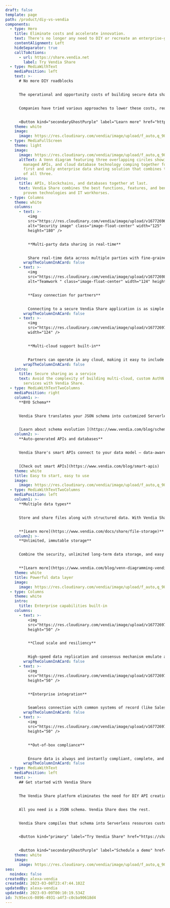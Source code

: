 ```yaml
---
draft: false
template: page
path: /product/diy-vs-vendia
components:
  - type: Hero
    title: Eliminate costs and accelerate innovation.
    text: There's no longer any need to DIY or recreate an enterprise-grade backend.
    contentAlignment: Left
    hideSeparator: true
    callToActions:
      - url: https://share.vendia.net
        label: Try Vendia Share
  - type: MediaWithText
    mediaPosition: left
    text: >-
      # No more DIY roadblocks


      The operational and opportunity costs of building secure data sharing solutions, especially for point-to-point APIs between partners, are staggering.


      Companies have tried various approaches to lower these costs, reduce risks, and improve time to market for IT projects. Creating solutions that can share real-time data across applications, companies, clouds, geographies, and IT stacks is both difficult and costly and, at the same time, incredibly repetitive.


      <Button kind="secondaryGhostPurple" label="Learn more" href="https://meetings.hubspot.com/tim-zonca/contact-an-expert" />
    theme: white
    image:
      image: https://res.cloudinary.com/vendia/image/upload/f_auto,q_90/v1671581338/Website/Iso/Launch-4_viwhxa.png
  - type: MediaFullScreen
    theme: light
    image:
      image: https://res.cloudinary.com/vendia/image/upload/f_auto,q_90/v1677201427/Ven_Diagram_Vendia_xye9v4.png
      altText: A Venn diagram featuring three overlapping circles showing blockchain,
        managed APIs, and cloud database technology comping together for the
        first and only enterprise data sharing solution that combines the best
        of all three.
    intro:
      title: APIs, blockchains, and databases together at last.
      text: Vendia Share combines the best functions, features, and benefits of these
        proven technologies and IT workhorses.
  - type: Columns
    theme: white
    columns:
      - text: >-
          <img
          src="https://res.cloudinary.com/vendia/image/upload/v1677269655/Website/Icons/Blue%20icons/People_95_longdc.svg"
          alt="Security image" class="image-float-center" width="125"
          height="180" />


          **Multi-party data sharing in real-time**


          Share real-time data across multiple parties with fine-grained access control. The right partners see the right data at the right time. No exceptions.
        wrapTheColumnInACard: false
      - text: >-
          <img
          src="https://res.cloudinary.com/vendia/image/upload/v1677269830/Website/Icons/Blue%20icons/People_82_vlq16m.svg"
          alt="Teamwork " class="image-float-center" width="124" height="180" />


          **Easy connection for partners**


          Connecting to a secure Vendia Share application is as simple as scanning a QR code. Invite partners with a click from an email, or a scan from a phone.
        wrapTheColumnInACard: false
      - text: >-
          <img
          src="https://res.cloudinary.com/vendia/image/upload/v1677269757/Website/Icons/Blue%20icons/Cloud_140_yxo8c3.svg"  class="image-float-center"
          width="124" />


          **Multi-cloud support built-in**


          Partners can operate in any cloud, making it easy to include any partner in any region or cloud without the need to build and run multi-cloud infrastructure.
        wrapTheColumnInACard: false
    intro:
      title: Secure sharing as a service
      text: Avoid the complexity of building multi-cloud, custom AuthN and AuthZ
        services with Vendia Share.
  - type: MediaWithTextTwoColumns
    mediaPosition: right
    column1: >-
      **BYO Schema**


      Vendia Share translates your JSON schema into customized Serverless resources. Plus, with schema evolution support, it’s easy to evolve the data model quickly and responsivelyas the business needs change.


      [Learn about schema evolution ](https://www.vendia.com/blog/schema-evolution)
    column2: >-
      **Auto-generated APIs and databases**


      Vendia Share's smart APIs connect to your data model — data-aware APIs that run on the fully-managed https-based GraphQL engine for reading and writing your data with full type checking.


      [Check out smart APIs](https://www.vendia.com/blog/smart-apis)
    theme: white
    title: Easy to start, easy to use
    image:
      image: https://res.cloudinary.com/vendia/image/upload/f_auto,q_90/v1677112998/Website/Iso/Teamwork_puzzle_n1bupv.png
  - type: MediaWithTextTwoColumns
    mediaPosition: left
    column1: >-
      **Multiple data types**


      Store and share files along with structured data. With Vendia Share, files are handled as a built-in feature with full ACID support, just like other data types.


      **[Learn more](https://www.vendia.com/docs/share/file-storage)**
    column2: >-
      **Unlimited, immutable storage**


      Combine the security, unlimited long-term data storage, and easy queryability of conventional databases with the tamper-proof immutability of a distributed ledger.


      **[Learn more](https://www.vendia.com/blog/venn-diagramming-vendia-share)**
    theme: white
    title: Powerful data layer
    image:
      image: https://res.cloudinary.com/vendia/image/upload/f_auto,q_90/v1677178439/Website/Iso/Layers_yxwmw1.png
  - type: Columns
    theme: white
    intro:
      title: Enterprise capabilities built-in
    columns:
      - text: >-
          <img
          src="https://res.cloudinary.com/vendia/image/upload/v1677269750/Website/Icons/Blue%20icons/Cloud_115_ske4iu.svg"  class="image-float-left"
          height="50" />


          **Cloud scale and resiliency**


          High-speed data replication and consensus mechanism emulate a blockchain’s ability to create consistent replicas, but with massive parallelization and cloud-enabled scale and throughput.
        wrapTheColumnInACard: false
      - text: >-
          <img
          src="https://res.cloudinary.com/vendia/image/upload/v1677269780/Website/Icons/Blue%20icons/Files_31_bx4xad.svg"  class="image-float-left"
          height="50" />


          **Enterprise integration**


          Seamless connection with common systems of record (like Salesforce.com and SAP) and egress to analytics solutions (like Snowflake and Databricks) make Vendia Share easy to integrate.
        wrapTheColumnInACard: false
      - text: >-
          <img
          src="https://res.cloudinary.com/vendia/image/upload/v1677269789/Website/Icons/Blue%20icons/GDPR_14_fjwy8h.svg"  class="image-float-left"
          height="50" />


          **Out-of-box compliance**


          Ensure data is always and instantly compliant, complete, and tamperproof. Vendia Share bakes in compliance so GDPR, PCI, and SOC 2 compliance are automatic.
        wrapTheColumnInACard: false
  - type: MediaWithText
    mediaPosition: left
    text: >-
      ## Get started with Vendia Share


      The Vendia Share platform eliminates the need for DIY API creation and the underlying infrastructure design, provisioning, and management.


      All you need is a JSON schema. Vendia Share does the rest.   


      Vendia Share compiles that schema into Serverless resources customized to your model and then deploys a powerful, fully-managed https-based GraphQL engine for reading and writing your data, with full type checking.


      <Button kind="primary" label="Try Vendia Share" href="https://share.vendia.net/" />


      <Button kind="secondaryGhostPurple" label="Schedule a demo" href="https://meetings.hubspot.com/aashish3/15-minute-demo-of-vendia-share" />
    theme: white
    image:
      image: https://res.cloudinary.com/vendia/image/upload/f_auto,q_90/v1677022472/Website/Product%20thumbnails/Thumnails_for_Vendia_Share_dcyovl.png
seo:
  noindex: false
createdBy: alexa-vendia
createdAt: 2023-03-08T23:47:44.102Z
updatedBy: alexa-vendia
updatedAt: 2023-03-09T00:10:19.534Z
id: 7c95ecc6-0896-4931-a4f3-c0cba90618d4
---
```

